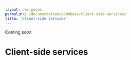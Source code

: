 ```yaml
---
layout: doc-pages
permalink: /documentation/codebase/client-side-services/
title: 'Client-side services'
---
```


<span class="label label-info">Coming soon</span>

# Client-side services
